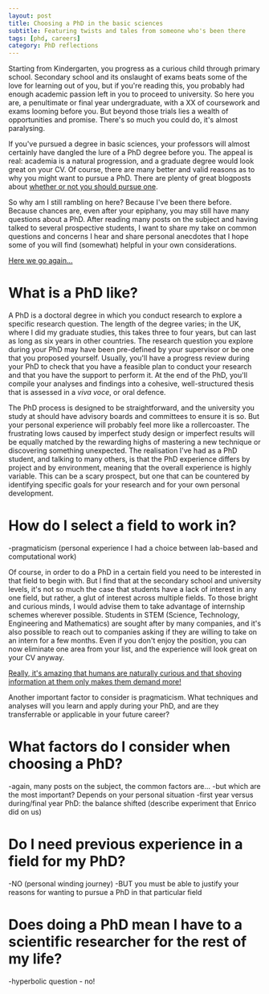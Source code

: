 ```yaml
---
layout: post
title: Choosing a PhD in the basic sciences
subtitle: Featuring twists and tales from someone who's been there
tags: [phd, careers]
category: PhD reflections
---
```


Starting from Kindergarten, you progress as a curious child through primary school. Secondary school and its onslaught of exams beats some of the love for learning out of you, but if you're reading this, you probably had enough academic passion left in you to proceed to university. So here you are, a penultimate or final year undergraduate, with a XX of coursework and exams looming before you. But beyond those trials lies a wealth of opportunities and promise. There's so much you could do, it's almost paralysing.

If you've pursued a degree in basic sciences, your professors will almost certainly have dangled the lure of a PhD degree before you. The appeal is real: academia is a natural progression, and a graduate degree would look great on your CV. Of course, there are many better and valid reasons as to why you might want to pursue a PhD. There are plenty of great blogposts about [whether or not you should pursue one](1). 

So why am I still rambling on here? Because I've been there before. Because chances are, even after your epiphany, you may still have many questions about a PhD. After reading many posts on the subject and having talked to several prospective students, I want to share my take on common questions and concerns I hear and share personal anecdotes that I hope some of you will find (somewhat) helpful in your own considerations.

[Here we go again...](veteran_look_gif)

# What is a PhD like?
A PhD is a doctoral degree in which you conduct research to explore a specific research question. The length of the degree varies; in the UK, where I did my graduate studies, this takes three to four years, but can last as long as six years in other countries. The research question you explore during your PhD may have been pre-defined by your supervisor or be one that you proposed yourself. Usually, you'll have a progress review during your PhD to check that you have a feasible plan to conduct your research and that you have the support to perform it. At the end of the PhD, you'll compile your analyses and findings into a cohesive, well-structured thesis that is assessed in a _viva voce_, or oral defence.

The PhD process is designed to be straightforward, and the university you study at should have advisory boards and committees to ensure it is so. But your personal experience will probably feel more like a rollercoaster. The frustrating lows caused by imperfect study design or imperfect results will be equally matched by the rewarding highs of mastering a new technique or discovering something unexpected. The realisation I've had as a PhD student, and talking to many others, is that the PhD experience differs by project and by environment, meaning that the overall experience is highly variable. This can be a scary prospect, but one that can be countered by identifying specific goals for your research and for your own personal development.

# How do I select a field to work in?
-pragmaticism (personal experience I had a choice between lab-based and computational work)

Of course, in order to do a PhD in a certain field you need to be interested in that field to begin with. But I find that at the secondary school and university levels, it's not so much the case that students have a lack of interest in any one field, but rather, a glut of interest across multiple fields. To those bright and curious minds, I would advise them to take advantage of internship schemes wherever possible. Students in STEM (Science, Technology, Engineering and Mathematics) are sought after by many companies, and it's also possible to reach out to companies asking if they are willing to take on an intern for a few months. Even if you don't enjoy the position, you can now eliminate one area from your list, and the experience will look great on your CV anyway.

[Really, it's amazing that humans are naturally curious and that shoving information at them only makes them demand more!](phdstudentcomic)

Another important factor to consider is pragmaticism. What techniques and analyses will you learn and apply during your PhD, and are they transferrable or applicable in your future career? 

# What factors do I consider when choosing a PhD?
-again, many posts on the subject, the common factors are...
-but which are the most important? Depends on your personal situation
-first year versus during/final year PhD: the balance shifted (describe experiment that Enrico did on us)

# Do I need previous experience in a field for my PhD?
-NO (personal winding journey)
-BUT you must be able to justify your reasons for wanting to pursue a PhD in that particular field

# Does doing a PhD mean I have to a scientific researcher for the rest of my life?
-hyperbolic question - no!


